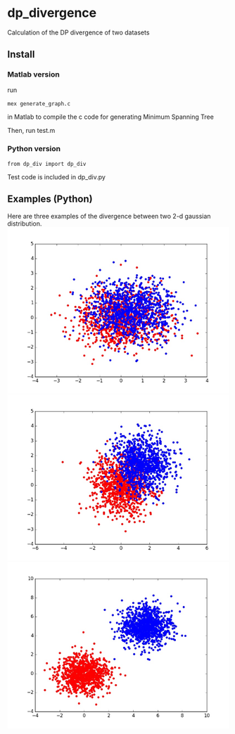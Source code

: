 # dp_divergence
Calculation of the DP divergence of two datasets

## Install

### Matlab version
run
```
mex generate_graph.c
```
in Matlab to compile the c code for generating Minimum Spanning Tree

Then, run test.m

### Python version
```
from dp_div import dp_div
```
Test code is included in dp_div.py

## Examples (Python)
Here are three examples of the divergence between two 2-d gaussian distribution.
![Alt text](/examples/small_0.101.jpg?raw=true "Small divergence (0.101)")
![Alt text](/examples/medium_0.572.jpg?raw=true "Medium divergence (0.572)")
![Alt text](/examples/large_0.999.jpg?raw=true "Large divergence (0.999)")
